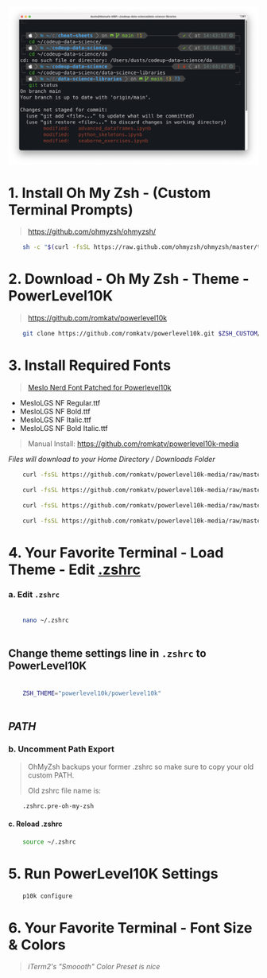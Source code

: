 <img align="center" width="800" src="ITerm2 + OhMyZsh + P10K.png">


# 1. Install Oh My Zsh - (Custom Terminal Prompts)
> https://github.com/ohmyzsh/ohmyzsh/
```bash
	sh -c "$(curl -fsSL https://raw.github.com/ohmyzsh/ohmyzsh/master/tools/install.sh)"
```
# 2. Download - Oh My Zsh - Theme - PowerLevel10K
> https://github.com/romkatv/powerlevel10k

```bash
	git clone https://github.com/romkatv/powerlevel10k.git $ZSH_CUSTOM/themes/powerlevel10k
```

# 3. Install Required Fonts

> [Meslo Nerd Font Patched for Powerlevel10k](https://github.com/romkatv/powerlevel10k#meslo-nerd-font-patched-for-powerlevel10k)

- MesloLGS NF Regular.ttf
- MesloLGS NF Bold.ttf
- MesloLGS NF Italic.ttf
- MesloLGS NF Bold Italic.ttf

> Manual Install:
> https://github.com/romkatv/powerlevel10k-media


_Files will download to your Home Directory / Downloads Folder_
    
```bash
	curl -fsSL https://github.com/romkatv/powerlevel10k-media/raw/master/MesloLGS%20NF%20Regular.ttf --output ~/Downloads/MesloLGS\ NF\ Regular.ttf
```
```bash
	curl -fsSL https://github.com/romkatv/powerlevel10k-media/raw/master/MesloLGS%20NF%20Bold.ttf --output ~/Downloads/MesloLGS\ NF\ Bold.ttf
```
```bash
	curl -fsSL https://github.com/romkatv/powerlevel10k-media/raw/master/MesloLGS%20NF%20Italic.ttf --output ~/Downloads/MesloLGS\ NF\ Italic.ttf
```
```bash
	curl -fsSL https://github.com/romkatv/powerlevel10k-media/raw/master/MesloLGS%20NF%20Bold%20Italic.ttf --output ~/Downloads/MesloLGS\ NF\ Bold\ Italic.ttf
```

# 4. Your Favorite Terminal - Load Theme - Edit [.zshrc](https://toolspond.com/zshrc/)
### a. Edit `.zshrc`
	
```bash
		
	nano ~/.zshrc
			
```
		
## Change theme settings line in `.zshrc` to **PowerLevel10K**
		
```bash
		
	ZSH_THEME="powerlevel10k/powerlevel10k"
			
```

## _PATH_

### b. Uncomment Path Export
> OhMyZsh backups your former .zshrc so make sure to copy your old custom PATH.
> 
> Old zshrc file name is:

```bash
	.zshrc.pre-oh-my-zsh
```

#### c. Reload .zshrc
```bash
	source ~/.zshrc
```
# 5. Run PowerLevel10K Settings
```bash
	p10k configure
```

# 6. Your Favorite Terminal - Font Size & Colors
> _iTerm2's "Smoooth" Color Preset is nice_


